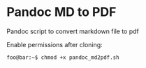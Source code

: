 # Pandoc MD to PDF

Pandoc script to convert markdown file to pdf

Enable permissions after cloning:

```console
foo@bar:~$ chmod +x pandoc_md2pdf.sh
